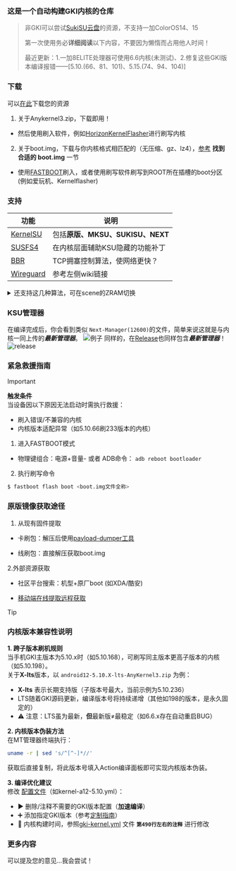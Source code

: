 ### 这是一个自动构建GKI内核的仓库

> 非GKI可以尝试[SukiSU云盘](https://alist.shirkneko.top)的资源，不支持一加ColorOS14、15
>
> 第一次使用务必**详细阅读**以下内容，不要因为懒惰而占用他人时间！
>
> 最近更新：1.一加8ELITE处理器可使用6.6内核(未测试)、2.修复这些GKI版本编译报错——[5.10.(66、81、101)、5.15.(74、94、104)]
### 下载
可以[在此](https://github.com/zzh20188/GKI_KernelSU_SUSFS/releases)下载您的资源
1. 关于Anykernel3.zip，下载即用！
- 然后使用刷入软件，例如[HorizonKernelFlasher](https://github.com/libxzr/HorizonKernelFlasher/releases)进行刷写内核
2. 关于boot.img，下载与你内核格式相匹配的（无压缩、gz、lz4），[参考](https://kernelsu.org/zh_CN/guide/installation.html#install-by-kernelsu-boot-image) **找到合适的 boot.img** 一节
- 使用[FASTBOOT](https://magiskcn.com/)刷入，或者使用刷写软件刷写到ROOT所在插槽的boot分区(例如爱玩机、Kernelflasher)

### 支持
| 功能 | 说明 |
| --- | --- |
| [KernelSU](https://kernelsu.org/zh_CN/) | 包括**原版、MKSU、SUKISU、NEXT** |
| [SUSFS4](https://gitlab.com/simonpunk/susfs4ksu) | 在内核层面辅助KSU隐藏的功能补丁 |
| [BBR](https://blog.thinkin.top/archives/ke-pu-bbrdao-di-shi-shi-me) | TCP拥塞控制算法，使网络更快？ |
| [Wireguard](https://zh.wikipedia.org/wiki/WireGuard) | 参考左侧wiki链接 |

<details>

<summary>还支持这几种算法，可在scene的ZRAM切换</summary>

### LZ4K、LZ4HC、deflate、842、~~zstdn~~、lz4k_oplus

</details>

### KSU管理器
在编译完成后，你会看到类似 `Next-Manager(12600)`的文件，简单来说这就是与内核一同上传的***最新管理器***。
![例子](./assets/get_manager.gif)
同样的，在[Release](https://github.com/zzh20188/GKI_KernelSU_SUSFS/releases)也同样包含***最新管理器***！
![release](./assets/release_manager.gif)

### 紧急救援指南

> [!IMPORTANT]
> **触发条件**  
> 当设备因以下原因无法启动时需执行救援：  
> - 刷入错误/不兼容的内核
> - 内核版本适配异常（如5.10.66刷233版本的内核）
1. 进入FASTBOOT模式

- 物理键组合：电源+音量- 或者 ADB命令： `adb reboot bootloader`

2. 执行刷写命令
```bash
$ fastboot flash boot <boot.img文件全称>
```
### 原版镜像获取途径
1. 从现有固件提取

- 卡刷包：解压后使用[payload-dumper工具](https://magiskcn.com/payload-dumper-go-boot.html)

- 线刷包：直接解压获取boot.img

2.外部资源获取

- 社区平台搜索：机型+原厂boot (如XDA/酷安)

- [移动端在线提取远程获取](https://magiskcn.com/payload-dumper-compose.html)

> [!TIP]
> ### 内核版本兼容性说明
> 
> **1. 跨子版本刷机规则**  
> 当手机GKI主版本为5.10.x时（如5.10.168），可刷写同主版本更高子版本的内核（如5.10.198）。  
> 关于**X-lts**版本，以 `android12-5.10.X-lts-AnyKernel3.zip` 为例：
> - **X-lts** 表示长期支持版（子版本号最大，当前示例为5.10.236）
> - LTS随着GKI源码更新，编译版本号将持续递增（其他如198的版本，是永久固定的）
> - ⚠️ 注意：LTS虽为最新，**但**最新版≠最稳定（如6.6.x存在自动重启BUG）
> 
> **2. 内核版本伪装方法**  
> 在MT管理器终端执行：
> ```bash
> uname -r | sed 's/^[^-]*//'
> ```
> 获取后直接复制，将此版本号填入Action编译面板即可实现内核版本伪装。
> 
> **3. 编译优化建议**  
> 修改 [配置文件](.github/workflows/kernel-a12-5.10.yml)（如kernel-a12-5.10.yml）：
> - ▶️ 删除/注释不需要的GKI版本配置（**加速编译**）
> - ➕ 添加指定GKI版本（参考[定制指南](https://www.coolapk.com/feed/62820671?shareKey=OGMxYmZmNTk0YzIxNjgxNzM1MzI~&shareUid=11253396&shareFrom=com.coolapk.market_15.2.2)）
> - 📅 内核构建时间，参照[gki-kernel.yml](.github/workflows/gki-kernel.yml) 文件 **`第490行左右的注释`** 进行修改

### 更多内容
可以提及您的意见...我会尝试！
